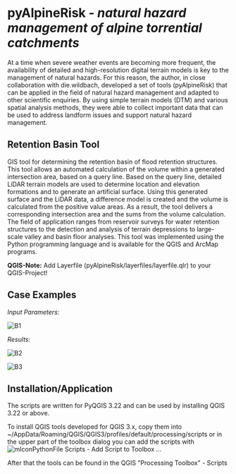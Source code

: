 <h1>pyAlpineRisk<em> - natural hazard management of alpine torrential catchments</em></h1>

<p>At a time when severe weather events are becoming more frequent, the availability of detailed and high-resolution digital terrain models is key to the management of natural hazards.  For this reason, the author, in close collaboration with die.wildbach, developed a set of tools (pyAlpineRisk) that can be applied in the field of natural hazard management and adapted to other scientific enquiries. By using simple terrain models (DTM) and various spatial analysis methods, they were able to collect important data that can be used to address landform issues and support natural hazard management.
</p>
 
<h2>Retention Basin Tool</h2>
<p>GIS tool for determining the retention basin of flood retention structures. This tool allows an automated calculation of the volume within a generated intersection area, based on a query line. Based on the query line, detailed LiDAR terrain models are used to determine location and elevation formations and to generate an artificial surface. Using this generated surface and the LiDAR data, a difference model is created and the volume is calculated from the positive value areas. As a result, the tool delivers a corresponding intersection area and the sums from the volume calculation. The field of application ranges from reservoir surveys for water retention structures to the detection and analysis of terrain depressions to large-scale valley and basin floor analyses. This tool was implemented using the Python programming language and is available for the QGIS and ArcMap programs.</p>
<p><strong>QGIS-Note:</strong> Add Layerfile (pyAlpineRisk/layerfiles/layerfile.qlr) to your QGIS-Project! </p>

<h2>Case Examples</h2>

<i lang="id">Input Parameters:</i>

![B1](https://user-images.githubusercontent.com/52344347/184308968-6d689638-a457-4606-97c2-0eb275bc241e.jpg)

<i lang="id">Results:</i>

![B2](https://user-images.githubusercontent.com/52344347/184309283-4f7a7b2e-472d-4c50-8a58-77cc8f0bde50.jpg)

![B3](https://user-images.githubusercontent.com/52344347/184309293-4278199e-f25b-48db-8a19-c8435dd84722.jpg)


<h2>Installation/Application</h2>
<p>The scripts are written for PyQGIS 3.22 and can be used by installing QGIS 3.22 or above.

To install QGIS tools developed for QGIS 3.x, copy them into
~/AppData/Roaming/QGIS/QGIS3/profiles/default/processing/scripts or in the upper part of the toolbox dialog you can add the scripts with ![mIconPythonFile](https://user-images.githubusercontent.com/52344347/136413201-b4a1f7d3-4053-4aa6-b11c-9433ae617057.png) Scripts - Add Script to Toolbox ...

After that the tools can be found in the QGIS "Processing Toolbox" - Scripts</p>
